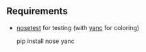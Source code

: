 ## Requirements

*   [nosetest]() for testing (with [yanc](http://pypi.python.org/pypi/yanc/) for coloring)

    pip install nose yanc
